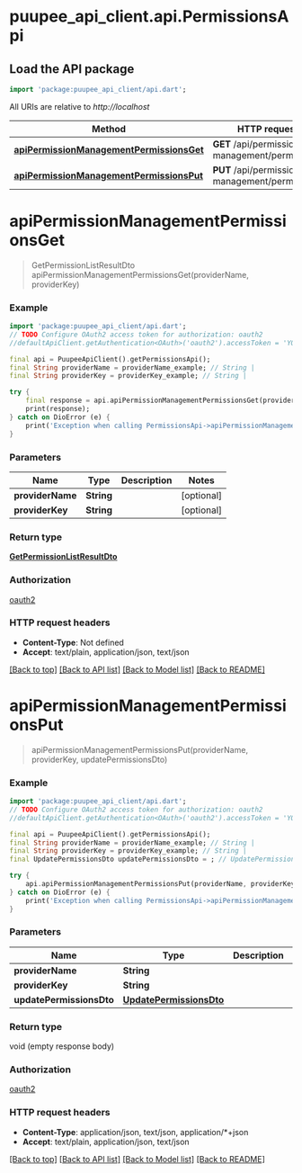 # puupee_api_client.api.PermissionsApi

## Load the API package
```dart
import 'package:puupee_api_client/api.dart';
```

All URIs are relative to *http://localhost*

Method | HTTP request | Description
------------- | ------------- | -------------
[**apiPermissionManagementPermissionsGet**](PermissionsApi.md#apipermissionmanagementpermissionsget) | **GET** /api/permission-management/permissions | 
[**apiPermissionManagementPermissionsPut**](PermissionsApi.md#apipermissionmanagementpermissionsput) | **PUT** /api/permission-management/permissions | 


# **apiPermissionManagementPermissionsGet**
> GetPermissionListResultDto apiPermissionManagementPermissionsGet(providerName, providerKey)



### Example
```dart
import 'package:puupee_api_client/api.dart';
// TODO Configure OAuth2 access token for authorization: oauth2
//defaultApiClient.getAuthentication<OAuth>('oauth2').accessToken = 'YOUR_ACCESS_TOKEN';

final api = PuupeeApiClient().getPermissionsApi();
final String providerName = providerName_example; // String | 
final String providerKey = providerKey_example; // String | 

try {
    final response = api.apiPermissionManagementPermissionsGet(providerName, providerKey);
    print(response);
} catch on DioError (e) {
    print('Exception when calling PermissionsApi->apiPermissionManagementPermissionsGet: $e\n');
}
```

### Parameters

Name | Type | Description  | Notes
------------- | ------------- | ------------- | -------------
 **providerName** | **String**|  | [optional] 
 **providerKey** | **String**|  | [optional] 

### Return type

[**GetPermissionListResultDto**](GetPermissionListResultDto.md)

### Authorization

[oauth2](../README.md#oauth2)

### HTTP request headers

 - **Content-Type**: Not defined
 - **Accept**: text/plain, application/json, text/json

[[Back to top]](#) [[Back to API list]](../README.md#documentation-for-api-endpoints) [[Back to Model list]](../README.md#documentation-for-models) [[Back to README]](../README.md)

# **apiPermissionManagementPermissionsPut**
> apiPermissionManagementPermissionsPut(providerName, providerKey, updatePermissionsDto)



### Example
```dart
import 'package:puupee_api_client/api.dart';
// TODO Configure OAuth2 access token for authorization: oauth2
//defaultApiClient.getAuthentication<OAuth>('oauth2').accessToken = 'YOUR_ACCESS_TOKEN';

final api = PuupeeApiClient().getPermissionsApi();
final String providerName = providerName_example; // String | 
final String providerKey = providerKey_example; // String | 
final UpdatePermissionsDto updatePermissionsDto = ; // UpdatePermissionsDto | 

try {
    api.apiPermissionManagementPermissionsPut(providerName, providerKey, updatePermissionsDto);
} catch on DioError (e) {
    print('Exception when calling PermissionsApi->apiPermissionManagementPermissionsPut: $e\n');
}
```

### Parameters

Name | Type | Description  | Notes
------------- | ------------- | ------------- | -------------
 **providerName** | **String**|  | [optional] 
 **providerKey** | **String**|  | [optional] 
 **updatePermissionsDto** | [**UpdatePermissionsDto**](UpdatePermissionsDto.md)|  | [optional] 

### Return type

void (empty response body)

### Authorization

[oauth2](../README.md#oauth2)

### HTTP request headers

 - **Content-Type**: application/json, text/json, application/*+json
 - **Accept**: text/plain, application/json, text/json

[[Back to top]](#) [[Back to API list]](../README.md#documentation-for-api-endpoints) [[Back to Model list]](../README.md#documentation-for-models) [[Back to README]](../README.md)

